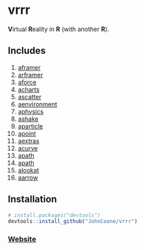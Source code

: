 # vrrr

**V**irtual **R**eality in **R** (with another **R**).

## Includes

1. [aframer](https://aframer.john-coene.com)
2. [arframer](https://arframer.john-coene.com)
3. [aforce](https://aforce.john-coene.com)
4. [acharts](https://acharts.john-coene.com)
5. [ascatter](https://ascatter.john-coene.com)
6. [aenvironment](https://aenvironment.john-coene.com)
7. [aphysics](https://aphysics.john-coene.com)
8. [ashake](https://ashake.john-coene.com)
9. [aparticle](https://aparticle.john-coene.com)
10. [apoint](https://apoint.john-coene.com)
11. [aextras](https://aextras.john-coene.com)
12. [acurve](https://acurve.john-coene.com)
13. [apath](https://apath.john-coene.com)
14. [apath](https://acubemap.john-coene.com)
14. [alookat](https://github.com/JohnCoene/alookat)
14. [aarrow](https://github.com/JohnCoene/aarrow)

## Installation

``` r
# install.packages("devtools")
devtools::install_github("JohnCoene/vrrr")
```
### [Website](https://aframer.john-coene.com)
